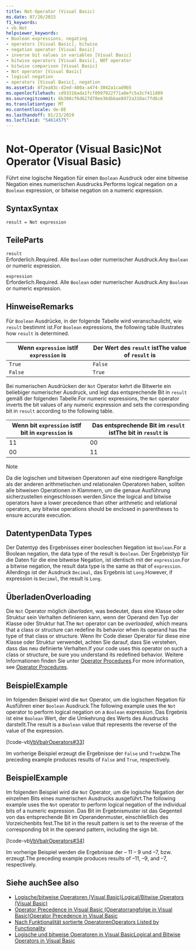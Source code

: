 ```yaml
---
title: Not-Operator (Visual Basic)
ms.date: 07/20/2015
f1_keywords:
- vb.Not
helpviewer_keywords:
- Boolean expressions, negating
- operators [Visual Basic], bitwise
- negation operator [Visual Basic]
- inverse bit values in variables [Visual Basic]
- bitwise operators [Visual Basic], NOT operator
- bitwise comparison [Visual Basic]
- Not operator [Visual Basic]
- logical negation
- operators [Visual Basic], negation
ms.assetid: 8f2ea83c-d2ed-480a-a474-3042a1cad9b5
ms.openlocfilehash: cd93316ada1fcf0997922f71a8efc5a3cf411d09
ms.sourcegitcommit: 6b308cf6d627d78ee36dbbae8972a310ac7fd6c8
ms.translationtype: MT
ms.contentlocale: de-DE
ms.lasthandoff: 01/23/2019
ms.locfileid: "54614575"
---
```

# <a name="not-operator-visual-basic"></a><span data-ttu-id="15429-102">Not-Operator (Visual Basic)</span><span class="sxs-lookup"><span data-stu-id="15429-102">Not Operator (Visual Basic)</span></span>
<span data-ttu-id="15429-103">Führt eine logische Negation für einen `Boolean` Ausdruck oder eine bitweise Negation eines numerischen Ausdrucks.</span><span class="sxs-lookup"><span data-stu-id="15429-103">Performs logical negation on a `Boolean` expression, or bitwise negation on a numeric expression.</span></span>  
  
## <a name="syntax"></a><span data-ttu-id="15429-104">Syntax</span><span class="sxs-lookup"><span data-stu-id="15429-104">Syntax</span></span>  
  
```  
result = Not expression  
```  
  
## <a name="parts"></a><span data-ttu-id="15429-105">Teile</span><span class="sxs-lookup"><span data-stu-id="15429-105">Parts</span></span>  
 `result`  
 <span data-ttu-id="15429-106">Erforderlich.</span><span class="sxs-lookup"><span data-stu-id="15429-106">Required.</span></span> <span data-ttu-id="15429-107">Alle `Boolean` oder numerischer Ausdruck.</span><span class="sxs-lookup"><span data-stu-id="15429-107">Any `Boolean` or numeric expression.</span></span>  
  
 `expression`  
 <span data-ttu-id="15429-108">Erforderlich.</span><span class="sxs-lookup"><span data-stu-id="15429-108">Required.</span></span> <span data-ttu-id="15429-109">Alle `Boolean` oder numerischer Ausdruck.</span><span class="sxs-lookup"><span data-stu-id="15429-109">Any `Boolean` or numeric expression.</span></span>  
  
## <a name="remarks"></a><span data-ttu-id="15429-110">Hinweise</span><span class="sxs-lookup"><span data-stu-id="15429-110">Remarks</span></span>  
 <span data-ttu-id="15429-111">Für `Boolean` Ausdrücke, in der folgende Tabelle wird veranschaulicht, wie `result` bestimmt ist.</span><span class="sxs-lookup"><span data-stu-id="15429-111">For `Boolean` expressions, the following table illustrates how `result` is determined.</span></span>  
  
|<span data-ttu-id="15429-112">Wenn `expression` ist</span><span class="sxs-lookup"><span data-stu-id="15429-112">If `expression` is</span></span>|<span data-ttu-id="15429-113">Der Wert des `result` ist</span><span class="sxs-lookup"><span data-stu-id="15429-113">The value of `result` is</span></span>|  
|------------------------|------------------------------|  
|`True`|`False`|  
|`False`|`True`|  
  
 <span data-ttu-id="15429-114">Bei numerischen Ausdrücken der `Not` Operator kehrt die Bitwerte ein beliebiger numerischer Ausdruck, und legt das entsprechende Bit in `result` gemäß der folgenden Tabelle.</span><span class="sxs-lookup"><span data-stu-id="15429-114">For numeric expressions, the `Not` operator inverts the bit values of any numeric expression and sets the corresponding bit in `result` according to the following table.</span></span>  
  
|<span data-ttu-id="15429-115">Wenn bit `expression` ist</span><span class="sxs-lookup"><span data-stu-id="15429-115">If bit in `expression` is</span></span>|<span data-ttu-id="15429-116">Das entsprechende Bit im `result` ist</span><span class="sxs-lookup"><span data-stu-id="15429-116">The bit in `result` is</span></span>|  
|-------------------------------|----------------------------|  
|<span data-ttu-id="15429-117">1</span><span class="sxs-lookup"><span data-stu-id="15429-117">1</span></span>|<span data-ttu-id="15429-118">0</span><span class="sxs-lookup"><span data-stu-id="15429-118">0</span></span>|  
|<span data-ttu-id="15429-119">0</span><span class="sxs-lookup"><span data-stu-id="15429-119">0</span></span>|<span data-ttu-id="15429-120">1</span><span class="sxs-lookup"><span data-stu-id="15429-120">1</span></span>|  
  
> [!NOTE]
>  <span data-ttu-id="15429-121">Da die logischen und bitweisen Operatoren auf eine niedrigere Rangfolge als der anderen arithmetischen und relationalen Operatoren haben, sollten alle bitweisen Operationen in Klammern, um die genaue Ausführung sicherzustellen eingeschlossen werden.</span><span class="sxs-lookup"><span data-stu-id="15429-121">Since the logical and bitwise operators have a lower precedence than other arithmetic and relational operators, any bitwise operations should be enclosed in parentheses to ensure accurate execution.</span></span>  
  
## <a name="data-types"></a><span data-ttu-id="15429-122">Datentypen</span><span class="sxs-lookup"><span data-stu-id="15429-122">Data Types</span></span>  
 <span data-ttu-id="15429-123">Der Datentyp des Ergebnisses einer booleschen Negation ist `Boolean`.</span><span class="sxs-lookup"><span data-stu-id="15429-123">For a Boolean negation, the data type of the result is `Boolean`.</span></span> <span data-ttu-id="15429-124">Der Ergebnistyp für die Daten für die eine bitweise Negation, ist identisch mit der `expression`.</span><span class="sxs-lookup"><span data-stu-id="15429-124">For a bitwise negation, the result data type is the same as that of `expression`.</span></span> <span data-ttu-id="15429-125">Allerdings ist der Ausdruck `Decimal`, das Ergebnis ist `Long`.</span><span class="sxs-lookup"><span data-stu-id="15429-125">However, if expression is `Decimal`, the result is `Long`.</span></span>  
  
## <a name="overloading"></a><span data-ttu-id="15429-126">Überladen</span><span class="sxs-lookup"><span data-stu-id="15429-126">Overloading</span></span>  
 <span data-ttu-id="15429-127">Die `Not` Operator möglich *überladen*, was bedeutet, dass eine Klasse oder Struktur sein Verhalten definieren kann, wenn der Operand den Typ der Klasse oder Struktur hat.</span><span class="sxs-lookup"><span data-stu-id="15429-127">The `Not` operator can be *overloaded*, which means that a class or structure can redefine its behavior when its operand has the type of that class or structure.</span></span> <span data-ttu-id="15429-128">Wenn Ihr Code dieser Operator für diese eine Klasse oder Struktur verwendet, achten Sie darauf, dass Sie verstehen, dass das neu definierte Verhalten.</span><span class="sxs-lookup"><span data-stu-id="15429-128">If your code uses this operator on such a class or structure, be sure you understand its redefined behavior.</span></span> <span data-ttu-id="15429-129">Weitere Informationen finden Sie unter [Operator Procedures](../../../visual-basic/programming-guide/language-features/procedures/operator-procedures.md).</span><span class="sxs-lookup"><span data-stu-id="15429-129">For more information, see [Operator Procedures](../../../visual-basic/programming-guide/language-features/procedures/operator-procedures.md).</span></span>  
  
## <a name="example"></a><span data-ttu-id="15429-130">Beispiel</span><span class="sxs-lookup"><span data-stu-id="15429-130">Example</span></span>  
 <span data-ttu-id="15429-131">Im folgenden Beispiel wird die `Not` Operator, um die logischen Negation für Ausführen einer `Boolean` Ausdruck.</span><span class="sxs-lookup"><span data-stu-id="15429-131">The following example uses the `Not` operator to perform logical negation on a `Boolean` expression.</span></span> <span data-ttu-id="15429-132">Das Ergebnis ist eine `Boolean` Wert, der die Umkehrung des Werts des Ausdrucks darstellt.</span><span class="sxs-lookup"><span data-stu-id="15429-132">The result is a `Boolean` value that represents the reverse of the value of the expression.</span></span>  
  
 [!code-vb[VbVbalrOperators#33](../../../visual-basic/language-reference/operators/codesnippet/VisualBasic/not-operator_1.vb)]  
  
 <span data-ttu-id="15429-133">Im vorherige Beispiel erzeugt die Ergebnisse der `False` und `True`bzw.</span><span class="sxs-lookup"><span data-stu-id="15429-133">The preceding example produces results of `False` and `True`, respectively.</span></span>  
  
## <a name="example"></a><span data-ttu-id="15429-134">Beispiel</span><span class="sxs-lookup"><span data-stu-id="15429-134">Example</span></span>  
 <span data-ttu-id="15429-135">Im folgenden Beispiel wird die `Not` Operator, um die logische Negation der einzelnen Bits eines numerischen Ausdrucks ausgeführt.</span><span class="sxs-lookup"><span data-stu-id="15429-135">The following example uses the `Not` operator to perform logical negation of the individual bits of a numeric expression.</span></span> <span data-ttu-id="15429-136">Das Bit im Ergebnismuster ist das Gegenteil von das entsprechende Bit im Operandenmuster, einschließlich des Vorzeichenbits fest.</span><span class="sxs-lookup"><span data-stu-id="15429-136">The bit in the result pattern is set to the reverse of the corresponding bit in the operand pattern, including the sign bit.</span></span>  
  
 [!code-vb[VbVbalrOperators#34](../../../visual-basic/language-reference/operators/codesnippet/VisualBasic/not-operator_2.vb)]  
  
 <span data-ttu-id="15429-137">Im vorherige Beispiel werden die Ergebnisse der – 11 – 9 und –7, bzw. erzeugt.</span><span class="sxs-lookup"><span data-stu-id="15429-137">The preceding example produces results of –11, –9, and –7, respectively.</span></span>  
  
## <a name="see-also"></a><span data-ttu-id="15429-138">Siehe auch</span><span class="sxs-lookup"><span data-stu-id="15429-138">See also</span></span>
- [<span data-ttu-id="15429-139">Logische/bitweise Operatoren (Visual Basic)</span><span class="sxs-lookup"><span data-stu-id="15429-139">Logical/Bitwise Operators (Visual Basic)</span></span>](../../../visual-basic/language-reference/operators/logical-bitwise-operators.md)
- [<span data-ttu-id="15429-140">Operator Precedence in Visual Basic (Operatorrangfolge in Visual Basic)</span><span class="sxs-lookup"><span data-stu-id="15429-140">Operator Precedence in Visual Basic</span></span>](../../../visual-basic/language-reference/operators/operator-precedence.md)
- [<span data-ttu-id="15429-141">Nach Funktionalität sortierte Operatoren</span><span class="sxs-lookup"><span data-stu-id="15429-141">Operators Listed by Functionality</span></span>](../../../visual-basic/language-reference/operators/operators-listed-by-functionality.md)
- [<span data-ttu-id="15429-142">Logische und bitweise Operatoren in Visual Basic</span><span class="sxs-lookup"><span data-stu-id="15429-142">Logical and Bitwise Operators in Visual Basic</span></span>](../../../visual-basic/programming-guide/language-features/operators-and-expressions/logical-and-bitwise-operators.md)
